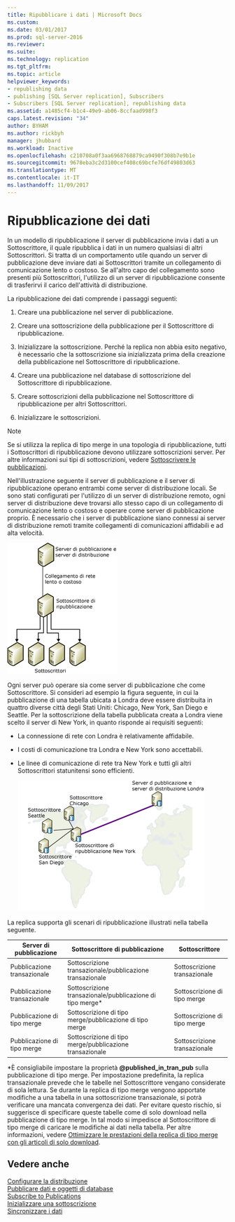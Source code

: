 ```yaml
---
title: Ripubblicare i dati | Microsoft Docs
ms.custom: 
ms.date: 03/01/2017
ms.prod: sql-server-2016
ms.reviewer: 
ms.suite: 
ms.technology: replication
ms.tgt_pltfrm: 
ms.topic: article
helpviewer_keywords:
- republishing data
- publishing [SQL Server replication], Subscribers
- Subscribers [SQL Server replication], republishing data
ms.assetid: a1485cf4-b1c4-49e9-ab06-8ccfaad998f3
caps.latest.revision: "34"
author: BYHAM
ms.author: rickbyh
manager: jhubbard
ms.workload: Inactive
ms.openlocfilehash: c210708a0f3aa6968768879ca9490f308b7e9b1e
ms.sourcegitcommit: 9678eba3c2d3100cef408c69bcfe76df49803d63
ms.translationtype: MT
ms.contentlocale: it-IT
ms.lasthandoff: 11/09/2017
---
```

# <a name="republish-data"></a>Ripubblicazione dei dati
  In un modello di ripubblicazione il server di pubblicazione invia i dati a un Sottoscrittore, il quale ripubblica i dati in un numero qualsiasi di altri Sottoscrittori. Si tratta di un comportamento utile quando un server di pubblicazione deve inviare dati ai Sottoscrittori tramite un collegamento di comunicazione lento o costoso. Se all'altro capo del collegamento sono presenti più Sottoscrittori, l'utilizzo di un server di ripubblicazione consente di trasferirvi il carico dell'attività di distribuzione.  
  
 La ripubblicazione dei dati comprende i passaggi seguenti:  
  
1.  Creare una pubblicazione nel server di pubblicazione.  
  
2.  Creare una sottoscrizione della pubblicazione per il Sottoscrittore di ripubblicazione.  
  
3.  Inizializzare la sottoscrizione. Perché la replica non abbia esito negativo, è necessario che la sottoscrizione sia inizializzata prima della creazione della pubblicazione nel Sottoscrittore di ripubblicazione.  
  
4.  Creare una pubblicazione nel database di sottoscrizione del Sottoscrittore di ripubblicazione.  
  
5.  Creare sottoscrizioni della pubblicazione nel Sottoscrittore di ripubblicazione per altri Sottoscrittori.  
  
6.  Inizializzare le sottoscrizioni.  
  
> [!NOTE]  
>  Se si utilizza la replica di tipo merge in una topologia di ripubblicazione, tutti i Sottoscrittori di ripubblicazione devono utilizzare sottoscrizioni server. Per altre informazioni sui tipi di sottoscrizioni, vedere [Sottoscrivere le pubblicazioni](../../relational-databases/replication/subscribe-to-publications.md).  
  
 Nell'illustrazione seguente il server di pubblicazione e il server di ripubblicazione operano entrambi come server di distribuzione locali. Se sono stati configurati per l'utilizzo di un server di distribuzione remoto, ogni server di distribuzione deve trovarsi allo stesso capo di un collegamento di comunicazione lento o costoso e operare come server di pubblicazione proprio. È necessario che i server di pubblicazione siano connessi ai server di distribuzione remoti tramite collegamenti di comunicazioni affidabili e ad alta velocità.  
  
 ![Republishing data](../../relational-databases/replication/media/repl-06a.gif "Republishing data")  
  
 Ogni server può operare sia come server di pubblicazione che come Sottoscrittore. Si consideri ad esempio la figura seguente, in cui la pubblicazione di una tabella ubicata a Londra deve essere distribuita in quattro diverse città degli Stati Uniti: Chicago, New York, San Diego e Seattle. Per la sottoscrizione della tabella pubblicata creata a Londra viene scelto il server di New York, in quanto risponde ai requisiti seguenti:  
  
-   La connessione di rete con Londra è relativamente affidabile.  
  
-   I costi di comunicazione tra Londra e New York sono accettabili.  
  
-   Le linee di comunicazione di rete tra New York e tutti gli altri Sottoscrittori statunitensi sono efficienti.  
  
     ![Ripubblicazione dei dati in varie posizioni](../../relational-databases/replication/media/repl-06.gif "Ripubblicazione dei dati in varie posizioni")  
  
 La replica supporta gli scenari di ripubblicazione illustrati nella tabella seguente.  
  
|Server di pubblicazione|Sottoscrittore di pubblicazione|Sottoscrittore|  
|---------------|---------------------------|----------------|  
|Pubblicazione transazionale|Sottoscrizione transazionale/pubblicazione transazionale|Sottoscrizione transazionale|  
|Pubblicazione transazionale|Sottoscrizione transazionale/pubblicazione di tipo merge*|Sottoscrizione di tipo merge|  
|Pubblicazione di tipo merge|Sottoscrizione di tipo merge/pubblicazione di tipo merge|Sottoscrizione di tipo merge|  
|Pubblicazione di tipo merge|Sottoscrizione di tipo merge/pubblicazione transazionale|Sottoscrizione transazionale|  
  
 \*È consigliabile impostare la proprietà **@published_in_tran_pub** sulla pubblicazione di tipo merge. Per impostazione predefinita, la replica transazionale prevede che le tabelle nel Sottoscrittore vengano considerate di sola lettura. Se durante la replica di tipo merge vengono apportate modifiche a una tabella in una sottoscrizione transazionale, si potrà verificare una mancata convergenza dei dati. Per evitare questo rischio, si suggerisce di specificare queste tabelle come di solo download nella pubblicazione di tipo merge. In tal modo si impedisce al Sottoscrittore di tipo merge di caricare le modifiche ai dati nella tabella. Per altre informazioni, vedere [Ottimizzare le prestazioni della replica di tipo merge con gli articoli di solo download](../../relational-databases/replication/merge/optimize-merge-replication-performance-with-download-only-articles.md).  
  
## <a name="see-also"></a>Vedere anche  
 [Configurare la distribuzione](../../relational-databases/replication/configure-distribution.md)   
 [Pubblicare dati e oggetti di database](../../relational-databases/replication/publish/publish-data-and-database-objects.md)   
 [Subscribe to Publications](../../relational-databases/replication/subscribe-to-publications.md)   
 [Inizializzare una sottoscrizione](../../relational-databases/replication/initialize-a-subscription.md)   
 [Sincronizzare i dati](../../relational-databases/replication/synchronize-data.md)  
  
  
